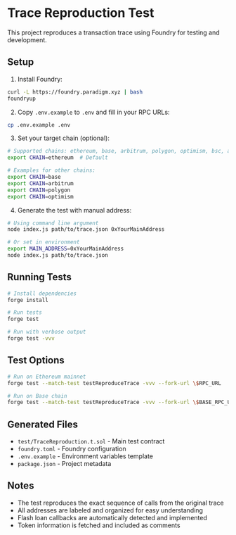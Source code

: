 # Trace Reproduction Test

This project reproduces a transaction trace using Foundry for testing and development.

## Setup

1. Install Foundry:
```bash
curl -L https://foundry.paradigm.xyz | bash
foundryup
```

2. Copy `.env.example` to `.env` and fill in your RPC URLs:
```bash
cp .env.example .env
```

3. Set your target chain (optional):
```bash
# Supported chains: ethereum, base, arbitrum, polygon, optimism, bsc, avalanche
export CHAIN=ethereum  # Default

# Examples for other chains:
export CHAIN=base
export CHAIN=arbitrum
export CHAIN=polygon
export CHAIN=optimism
```

4. Generate the test with manual address:
```bash
# Using command line argument
node index.js path/to/trace.json 0xYourMainAddress

# Or set in environment
export MAIN_ADDRESS=0xYourMainAddress
node index.js path/to/trace.json
```

## Running Tests

```bash
# Install dependencies
forge install

# Run tests
forge test

# Run with verbose output
forge test -vvv
```

## Test Options

```bash
# Run on Ethereum mainnet
forge test --match-test testReproduceTrace -vvv --fork-url \$RPC_URL

# Run on Base chain
forge test --match-test testReproduceTrace -vvv --fork-url \$BASE_RPC_URL
```

## Generated Files

- `test/TraceReproduction.t.sol` - Main test contract
- `foundry.toml` - Foundry configuration
- `.env.example` - Environment variables template
- `package.json` - Project metadata

## Notes

- The test reproduces the exact sequence of calls from the original trace
- All addresses are labeled and organized for easy understanding
- Flash loan callbacks are automatically detected and implemented
- Token information is fetched and included as comments

